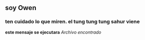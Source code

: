  ## soy Owen
 ### ten cuidado lo que miren. el tung tung tung sahur viene



 **este mensaje se ejecutara**
 _Archivo encontrado_
